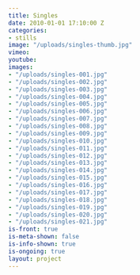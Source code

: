 ```yaml
---
title: Singles
date: 2010-01-01 17:10:00 Z
categories:
- stills
image: "/uploads/singles-thumb.jpg"
vimeo: 
youtube:
images:
- "/uploads/singles-001.jpg"
- "/uploads/singles-002.jpg"
- "/uploads/singles-003.jpg"
- "/uploads/singles-004.jpg"
- "/uploads/singles-005.jpg"
- "/uploads/singles-006.jpg"
- "/uploads/singles-007.jpg"
- "/uploads/singles-008.jpg"
- "/uploads/singles-009.jpg"
- "/uploads/singles-010.jpg"
- "/uploads/singles-011.jpg"
- "/uploads/singles-012.jpg"
- "/uploads/singles-013.jpg"
- "/uploads/singles-014.jpg"
- "/uploads/singles-015.jpg"
- "/uploads/singles-016.jpg"
- "/uploads/singles-017.jpg"
- "/uploads/singles-018.jpg"
- "/uploads/singles-019.jpg"
- "/uploads/singles-020.jpg"
- "/uploads/singles-021.jpg"
is-front: true
is-meta-shown: false
is-info-shown: true
is-ongoing: true
layout: project
---
```


